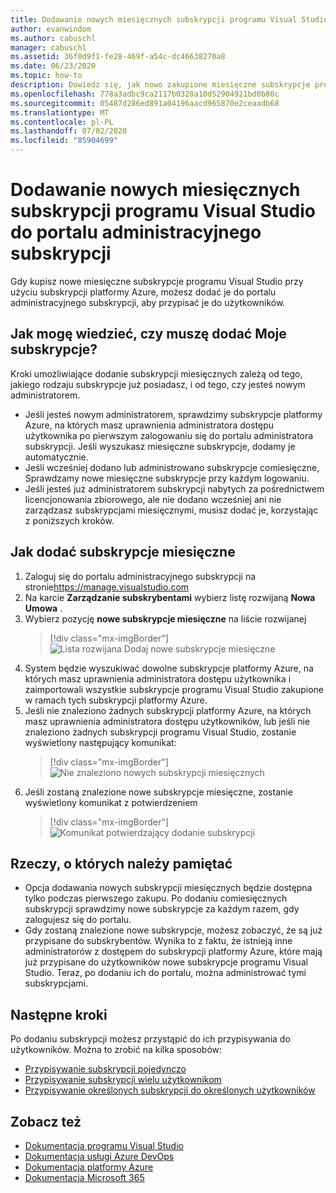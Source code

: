 ```yaml
---
title: Dodawanie nowych miesięcznych subskrypcji programu Visual Studio do portalu administracyjnego subskrypcji | Microsoft Docs
author: evanwindom
ms.author: cabuschl
manager: cabuschl
ms.assetid: 36f0d9f1-fe28-469f-a54c-dc46638270a8
ms.date: 06/23/2020
ms.topic: how-to
description: Dowiedz się, jak nowo zakupione miesięczne subskrypcje programu Visual Studio w portalu administracyjnym subskrypcji
ms.openlocfilehash: 778a3adbc9ca2117b0328a10d52904921bd0b80c
ms.sourcegitcommit: 05487d286ed891a04196aacd965870e2ceaadb68
ms.translationtype: MT
ms.contentlocale: pl-PL
ms.lasthandoff: 07/02/2020
ms.locfileid: "85904699"
---
```

# <a name="add-new-monthly-visual-studio-subscriptions-to-the-subscriptions-administration-portal"></a>Dodawanie nowych miesięcznych subskrypcji programu Visual Studio do portalu administracyjnego subskrypcji
Gdy kupisz nowe miesięczne subskrypcje programu Visual Studio przy użyciu subskrypcji platformy Azure, możesz dodać je do portalu administracyjnego subskrypcji, aby przypisać je do użytkowników.  

## <a name="how-do-i-know-if-i-need-to-add-my-subscriptions"></a>Jak mogę wiedzieć, czy muszę dodać Moje subskrypcje?
Kroki umożliwiające dodanie subskrypcji miesięcznych zależą od tego, jakiego rodzaju subskrypcje już posiadasz, i od tego, czy jesteś nowym administratorem.
- Jeśli jesteś nowym administratorem, sprawdzimy subskrypcje platformy Azure, na których masz uprawnienia administratora dostępu użytkownika po pierwszym zalogowaniu się do portalu administratora subskrypcji.  Jeśli wyszukasz miesięczne subskrypcje, dodamy je automatycznie. 
- Jeśli wcześniej dodano lub administrowano subskrypcje comiesięczne, Sprawdzamy nowe miesięczne subskrypcje przy każdym logowaniu. 
- Jeśli jesteś już administratorem subskrypcji nabytych za pośrednictwem licencjonowania zbiorowego, ale nie dodano wcześniej ani nie zarządzasz subskrypcjami miesięcznymi, musisz dodać je, korzystając z poniższych kroków.

## <a name="how-to-add-monthly-subscriptions"></a>Jak dodać subskrypcje miesięczne
1. Zaloguj się do portalu administracyjnego subskrypcji na stronie<https://manage.visualstudio.com>
1. Na karcie **Zarządzanie subskrybentami** wybierz listę rozwijaną **Nowa Umowa** . 
1. Wybierz pozycję **nowe subskrypcje miesięczne** na liście rozwijanej
   > [!div class="mx-imgBorder"]
   > ![Lista rozwijana Dodaj nowe subskrypcje miesięczne](_img/add-monthly-subs/add-subs-drop-down.png)
1. System będzie wyszukiwać dowolne subskrypcje platformy Azure, na których masz uprawnienia administratora dostępu użytkownika i zaimportowali wszystkie subskrypcje programu Visual Studio zakupione w ramach tych subskrypcji platformy Azure.
1. Jeśli nie znaleziono żadnych subskrypcji platformy Azure, na których masz uprawnienia administratora dostępu użytkowników, lub jeśli nie znaleziono żadnych subskrypcji programu Visual Studio, zostanie wyświetlony następujący komunikat:
   > [!div class="mx-imgBorder"]
   > ![Nie znaleziono nowych subskrypcji miesięcznych](_img/add-monthly-subs/no-subs-found.png)
1. Jeśli zostaną znalezione nowe subskrypcje miesięczne, zostanie wyświetlony komunikat z potwierdzeniem
   > [!div class="mx-imgBorder"]
   > ![Komunikat potwierdzający dodanie subskrypcji](_img/add-monthly-subs/subs-added-confirmation.png)

## <a name="things-to-keep-in-mind"></a>Rzeczy, o których należy pamiętać
- Opcja dodawania nowych subskrypcji miesięcznych będzie dostępna tylko podczas pierwszego zakupu.  Po dodaniu comiesięcznych subskrypcji sprawdzimy nowe subskrypcje za każdym razem, gdy zalogujesz się do portalu. 
- Gdy zostaną znalezione nowe subskrypcje, możesz zobaczyć, że są już przypisane do subskrybentów.  Wynika to z faktu, że istnieją inne administratorów z dostępem do subskrypcji platformy Azure, które mają już przypisane do użytkowników nowe subskrypcje programu Visual Studio.  Teraz, po dodaniu ich do portalu, można administrować tymi subskrypcjami. 

## <a name="next-steps"></a>Następne kroki
Po dodaniu subskrypcji możesz przystąpić do ich przypisywania do użytkowników.  Można to zrobić na kilka sposobów:
- [Przypisywanie subskrypcji pojedynczo](assign-license.md)
- [Przypisywanie subskrypcji wielu użytkownikom](assign-license-bulk.md)
- [Przypisywanie określonych subskrypcji do określonych użytkowników](assign-guid.md)

## <a name="see-also"></a>Zobacz też
- [Dokumentacja programu Visual Studio](https://docs.microsoft.com/visualstudio/)
- [Dokumentacja usługi Azure DevOps](https://docs.microsoft.com/azure/devops/)
- [Dokumentacja platformy Azure](https://docs.microsoft.com/azure/)
- [Dokumentacja Microsoft 365](https://docs.microsoft.com/microsoft-365/)
